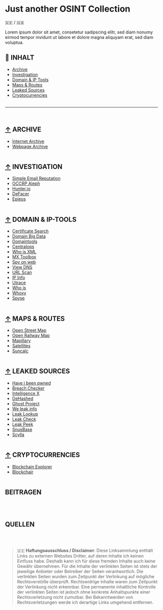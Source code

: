 # Just another OSINT Collection
:de: / :gb:

Lorem ipsum dolor sit amet, consetetur sadipscing elitr, sed diam nonumy eirmod tempor invidunt ut labore et dolore magna aliquyam erat, sed diam voluptua.


## :file_folder: INHALT
- [Archive](#-archive)
- [Investigation](#-investigation)
- [Domain & IP Tools](#-domain--ip-tools)
- [Maps & Routes](#-maps--routes)
- [Leaked Sources](#-leaked-sources)
- [Cryptocurrencies](#-cryptocurrencies)
<br/><br/>

---
<br/>

## [↑](#file_folder-inhalt) ARCHIVE
- [Internet Archive](https://archive.org/web/ "Internet Archive")
- [Webpage Archive](https://archive.fo/ "Webpage Archive")
<br/><br/>

## [↑](#file_folder-inhalt) INVESTIGATION
- [Simple Email Reputation](https://emailrep.io/ "Simple Email Reputation")
- [OCCRP Aleph](https://data.occrp.org/ "OCCRP Aleph")
- [Hunter.io](https://hunter.io/ "Hunter.io")
- [DeFacer](https://defacer.id/ "DeFacer")
- [Epieos](https://tools.epieos.com/ "Epieos")
<br/><br/>

## [↑](#file_folder-inhalt) DOMAIN & IP-TOOLS
- [Certificate Search](https://crt.sh/ "Certificate Search")
- [Domain Big Data](https://domainbigdata.com/ "Domain Big Data")
- [Domaintools](https://research.domaintools.com/ "Domaintools")
- [Centralops](https://centralops.net/co/domaindossier.aspx "Centralops")
- [Who is XML](https://www.whoisxmlapi.com/ "Who is XML")
- [MX Toolbox](https://mxtoolbox.com/NetworkTools.aspx "MX Toolsbox")
- [Spy on web](https://spyonweb.com/ "Spy on web")
- [View DNS](https://viewdns.info/ "View DNS")
- [URL Scan](https://urlscan.io/ "URL Scan")
- [IP Info](https://ipinfo.io/ "IP Info")
- [Utrace](http://www.utrace.de/ "Utrace")
- [Who is](https://who.is/ "Who is")
- [Whoxy](https://www.whoxy.com/ "Whoxy")
- [Spyse](https://spyse.com/ "Spyse")
<br/><br/>

## [↑](#file_folder-inhalt) MAPS & ROUTES
- [Open Street Map](https://www.openstreetmap.de/karte.html "Open Street Map")
- [Open Railway Map](https://www.openrailwaymap.org/ "Open Railway Map")
- [Mapillary](https://www.mapillary.com/app/ "Mapillary")
- [Satellites](https://satellites.pro/ "Satellites")
- [Suncalc](https://www.suncalc.org/#/51.3805,7.4872,16/2021.10.18/12:32/1/3 "Suncalc")
<br/><br/>

## [↑](#file_folder-inhalt) LEAKED SOURCES
- [Have i been pwned](https://haveibeenpwned.com/ "Have i been pwned")
- [Breach Checker](https://breachchecker.com/ "Breach Checker")
- [Intelligence X](https://intelx.io/ "Intelligence X")
- [DeHashed](https://dehashed.com/ "DeHashed")
- [Ghost Project](https://ghostproject.fr/ "Ghost Project")
- [We leak info](https://weleakinfo.to/ "We leak info")
- [Leak Lookup](https://leak-lookup.com/ "Leak Lookup")
- [Leak Check](https://leakcheck.io/ "Leak Check")
- [Leak Peek](https://leakpeek.to/ "Leak Peek")
- [SnusBase](https://snusbase.com/ "SnusBase")
- [Scylla](https://scylla.so/ "Scylla")
<br/><br/>

## [↑](#file_folder-inhalt) CRYPTOCURRENCIES
- [Blockchain Explorer](https://www.blockchain.com/explorer/ "Blockchain Explorer")
- [Blockchair](https://blockchair.com/ "Blockchair")
<br/><br/>

## BEITRAGEN
<br/><br/>

## QUELLEN
<br/><br/>


> :de: **Haftungsausschluss / Disclaimer**: Diese Linksammlung enthält Links zu externen Websites Dritter, auf deren Inhalte ich keinen Einfluss habe. Deshalb kann ich für diese fremden Inhalte auch keine Gewähr übernehmen. Für die Inhalte der verlinkten Seiten ist stets der jeweilige Anbieter oder Betreiber der Seiten verantwortlich. Die verlinkten Seiten wurden zum Zeitpunkt der Verlinkung auf mögliche Rechtsverstöße überprüft. Rechtswidrige Inhalte waren zum Zeitpunkt der Verlinkung nicht erkennbar. Eine permanente inhaltliche Kontrolle der verlinkten Seiten ist jedoch ohne konkrete Anhaltspunkte einer Rechtsverletzung nicht zumutbar. Bei Bekanntwerden von Rechtsverletzungen werde ich derartige Links umgehend entfernen.
